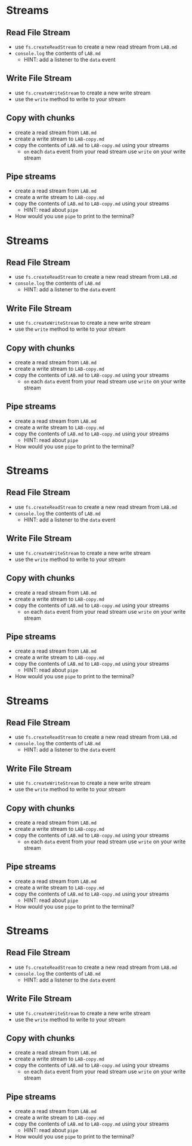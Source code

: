 # Streams

## Read File Stream

* use `fs.createReadStream` to create a new
  read stream from `LAB.md`
* `console.log` the contents of `LAB.md`
  * HINT: add a listener to the `data` event

## Write File Stream

* use `fs.createWriteStream` to create a new
  write stream
* use the `write` method to write to your
  stream

## Copy with chunks

* create a read stream from `LAB.md`
* create a write stream to `LAB-copy.md`
* copy the contents of `LAB.md` to
  `LAB-copy.md` using your streams
  * `on` each `data` event from your read stream use
    `write` on your write stream

## Pipe streams

* create a read stream from `LAB.md`
* create a write stream to `LAB-copy.md`
* copy the contents of `LAB.md` to
  `LAB-copy.md` using your streams
  * HINT: read about `pipe`
* How would you use `pipe` to print to the
  terminal?
# Streams

## Read File Stream

* use `fs.createReadStream` to create a new
  read stream from `LAB.md`
* `console.log` the contents of `LAB.md`
  * HINT: add a listener to the `data` event

## Write File Stream

* use `fs.createWriteStream` to create a new
  write stream
* use the `write` method to write to your
  stream

## Copy with chunks

* create a read stream from `LAB.md`
* create a write stream to `LAB-copy.md`
* copy the contents of `LAB.md` to
  `LAB-copy.md` using your streams
  * `on` each `data` event from your read stream use
    `write` on your write stream

## Pipe streams

* create a read stream from `LAB.md`
* create a write stream to `LAB-copy.md`
* copy the contents of `LAB.md` to
  `LAB-copy.md` using your streams
  * HINT: read about `pipe`
* How would you use `pipe` to print to the
  terminal?
# Streams

## Read File Stream

* use `fs.createReadStream` to create a new
  read stream from `LAB.md`
* `console.log` the contents of `LAB.md`
  * HINT: add a listener to the `data` event

## Write File Stream

* use `fs.createWriteStream` to create a new
  write stream
* use the `write` method to write to your
  stream

## Copy with chunks

* create a read stream from `LAB.md`
* create a write stream to `LAB-copy.md`
* copy the contents of `LAB.md` to
  `LAB-copy.md` using your streams
  * `on` each `data` event from your read stream use
    `write` on your write stream

## Pipe streams

* create a read stream from `LAB.md`
* create a write stream to `LAB-copy.md`
* copy the contents of `LAB.md` to
  `LAB-copy.md` using your streams
  * HINT: read about `pipe`
* How would you use `pipe` to print to the
  terminal?
# Streams

## Read File Stream

* use `fs.createReadStream` to create a new
  read stream from `LAB.md`
* `console.log` the contents of `LAB.md`
  * HINT: add a listener to the `data` event

## Write File Stream

* use `fs.createWriteStream` to create a new
  write stream
* use the `write` method to write to your
  stream

## Copy with chunks

* create a read stream from `LAB.md`
* create a write stream to `LAB-copy.md`
* copy the contents of `LAB.md` to
  `LAB-copy.md` using your streams
  * `on` each `data` event from your read stream use
    `write` on your write stream

## Pipe streams

* create a read stream from `LAB.md`
* create a write stream to `LAB-copy.md`
* copy the contents of `LAB.md` to
  `LAB-copy.md` using your streams
  * HINT: read about `pipe`
* How would you use `pipe` to print to the
  terminal?
# Streams

## Read File Stream

* use `fs.createReadStream` to create a new
  read stream from `LAB.md`
* `console.log` the contents of `LAB.md`
  * HINT: add a listener to the `data` event

## Write File Stream

* use `fs.createWriteStream` to create a new
  write stream
* use the `write` method to write to your
  stream

## Copy with chunks

* create a read stream from `LAB.md`
* create a write stream to `LAB-copy.md`
* copy the contents of `LAB.md` to
  `LAB-copy.md` using your streams
  * `on` each `data` event from your read stream use
    `write` on your write stream

## Pipe streams

* create a read stream from `LAB.md`
* create a write stream to `LAB-copy.md`
* copy the contents of `LAB.md` to
  `LAB-copy.md` using your streams
  * HINT: read about `pipe`
* How would you use `pipe` to print to the
  terminal?

